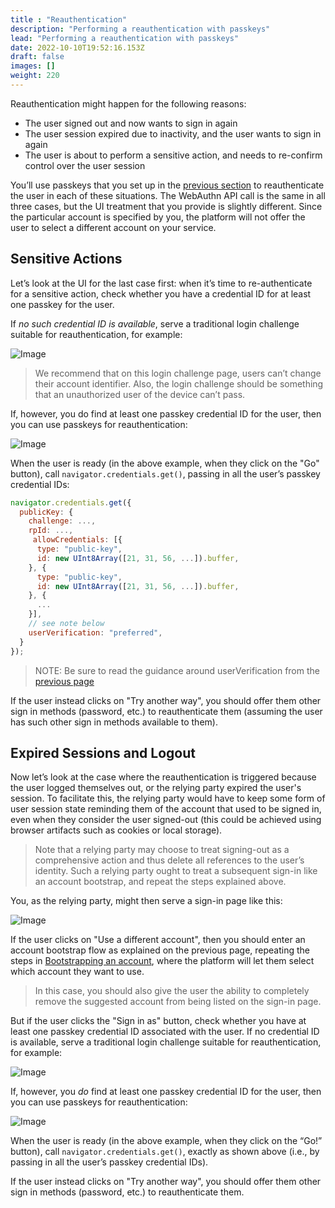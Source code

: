 ```yaml
---
title : "Reauthentication"
description: "Performing a reauthentication with passkeys"
lead: "Performing a reauthentication with passkeys"
date: 2022-10-10T19:52:16.153Z
draft: false
images: []
weight: 220
---
```


Reauthentication might happen for the following reasons:

- The user signed out and now wants to sign in again
- The user session expired due to inactivity, and the user wants to sign in again
- The user is about to perform a sensitive action, and needs to re-confirm control over the user session

You’ll use passkeys that you set up in the [previous section](../bootstrapping) to reauthenticate the user in each of these situations. The WebAuthn API call is the same in all three cases, but the UI treatment that you provide is slightly different. Since the particular account is specified by you, the platform will not offer the user to select a different account on your service.

## Sensitive Actions

Let’s look at the UI for the last case first: when it’s time to re-authenticate for a sensitive action, check whether you have a credential ID for at least one passkey for the user.

If _no such credential ID is available_, serve a traditional login challenge suitable for reauthentication, for example:

![Image](pkdd-reauth-password.png "Sample reauthentication screen with a title of: Let's make sure it's you, then showing Account: bob@example.com with a password caption and password field below, and a try another way link and next button at the bottom")

> We recommend that on this login challenge page, users can’t change their account identifier. Also, the login challenge should be something that an unauthorized user of the device can’t pass.

If, however, you do find at least one passkey credential ID for the user, then you can use passkeys for reauthentication:

![Image](pkdd-reauth-passkey.png "Sample reauthentication screen with a title of: Let's make sure it's you, then showing Account: bob@example.com, with text below reading: You'll use your passkey to verify it's you, and a try another way link and a Go button with the passkey icon at the bottom")

When the user is ready (in the above example, when they click on the "Go" button), call `navigator.credentials.get()`, passing in all the user’s passkey credential IDs:

```js
navigator.credentials.get({
  publicKey: {
    challenge: ...,
    rpId: ...,
     allowCredentials: [{
      type: "public-key",      
      id: new UInt8Array([21, 31, 56, ...]).buffer,
    }, {
      type: "public-key",
      id: new UInt8Array([21, 31, 56, ...]).buffer,
    }, {
      ...
    }],
    // see note below
    userVerification: "preferred", 
  }
});
```

> NOTE: Be sure to read the guidance around userVerification from the [previous page](../bootstrapping#a-note-about-user-verification)

If the user instead clicks on "Try another way", you should offer them other sign in methods (password, etc.) to reauthenticate them (assuming the user has such other sign in methods available to them).

## Expired Sessions and Logout

Now let’s look at the case where the reauthentication is triggered because the user logged themselves out, or the relying party expired the user's session. To facilitate this, the relying party would have to keep some form of user session state reminding them of the account that used to be signed in, even when they consider the user signed-out (this could be achieved using browser artifacts such as cookies or local storage).

> Note that a relying party may choose to treat signing-out as a comprehensive action and thus delete all references to the user’s identity. Such a relying party ought to treat a subsequent sign-in like an account bootstrap, and repeat the steps explained above.

You, as the relying party, might then serve a sign-in page like this:

![Image](pkdd-reauth-logout-passkey.png "Sample reauthentication screen with a title of: Welcome back!, then showing a button with the passkey icon and text reading sign in as bob@example.com, with a link below saying Use a different account")

If the user clicks on "Use a different account", then you should enter an account bootstrap flow as explained on the previous page, repeating the steps in [Bootstrapping an account](../bootstrapping), where the platform will let them select which account they want to use.

> In this case, you should also give the user the ability to completely remove the suggested account from being listed on the sign-in page.

But if the user clicks the "Sign in as" button, check whether you have at least one passkey credential ID associated with the user. If no credential ID is available, serve a traditional login challenge suitable for reauthentication, for example:

![Image](pkdd-reauth-logout-password.png "Sample reauthentication screen with a title of: Welcome back!, then showing a button with the passkey icon and text reading sign in as bob@example.com, with a link below saying Use a different account")

If, however, you _do_ find at least one passkey credential ID for the user, then you can use passkeys for reauthentication:

![Image](pkdd-reauth-logout-passkey-knowncid.png "Sample reauthentication screen with a title of: Welcome back!, then showing a button with the passkey icon and text reading sign in as bob@example.com, with a link below saying Try another way")

When the user is ready (in the above example, when they click on the “Go!” button), call `navigator.credentials.get()`, exactly as shown above (i.e., by passing in all the user’s passkey credential IDs).

If the user instead clicks on "Try another way", you should offer them other sign in methods (password, etc.) to reauthenticate them.
